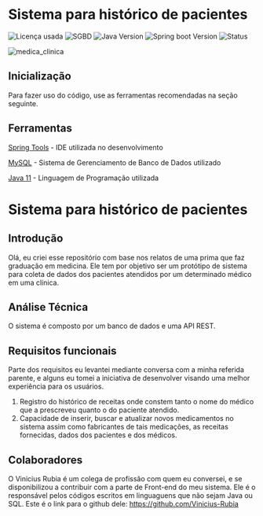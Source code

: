 # Sistema para histórico de pacientes

![Licença usada](https://img.shields.io/github/license/DaviMacielCavalcante/System_Hospital)
![SGBD](https://img.shields.io/badge/SGBD-MySQL-blue)
![Java Version](https://img.shields.io/badge/Java-11-brightgreen)
![Spring boot Version](https://img.shields.io/badge/Spring%20Boot-2.7.0-brightgreen)
![Status](https://img.shields.io/badge/Status-Finalizado-brightgreen)

![medica_clinica](https://bulcaoezeferino.adv.br/wp-content/uploads/2020/10/Copia-de-consultorio-medico-site-1170x730.jpg)

## Inicialização
Para fazer uso do código, use as ferramentas recomendadas na seção seguinte.

## Ferramentas

[Spring Tools](https://spring.io/tools) - IDE utilizada no desenvolvimento

[MySQL](https://www.mysql.com/) - Sistema de Gerenciamento de Banco de Dados utilizado

[Java 11](https://www.oracle.com/java/technologies/javase/jdk11-archive-downloads.html) - Linguagem de Programação utilizada

# Sistema para histórico de pacientes

## Introdução

Olá, eu criei esse repositório com base nos relatos de uma prima que faz graduação em medicina. Ele tem por objetivo ser um protótipo de sistema para coleta de dados dos pacientes atendidos por um determinado médico em uma clínica. 

## Análise Técnica

O sistema é composto por um banco de dados e uma API REST.

## Requisitos funcionais

Parte dos requisitos eu levantei mediante conversa com a minha referida parente, e alguns eu tomei a iniciativa de desenvolver visando uma melhor experiência para os usuários.

1. Registro do histórico de receitas onde constem tanto o nome do médico que a prescreveu quanto o do paciente atendido.
2. Capacidade de inserir, buscar e atualizar novos medicamentos no sistema assim como fabricantes de tais medicações, as receitas fornecidas, dados dos pacientes e dos médicos.

## Colaboradores

O Vinicius Rubia é um colega de profissão com quem eu conversei, e se disponibilizou a contribuir com a parte de Front-end do meu sistema. Ele é o responsável pelos códigos escritos em linguaguens que não sejam Java ou SQL. Este é o link para o github dele: https://github.com/Vinicius-Rubia
